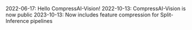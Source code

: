 2022-06-17: Hello CompressAI-Vision!
2022-10-13: CompressAI-Vision is now public
2023-10-13: Now includes feature compression for Split-Inference pipelines
